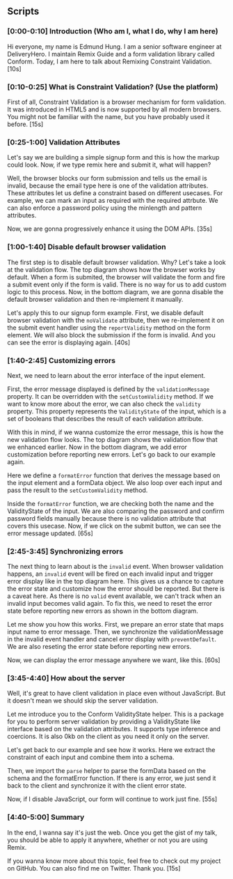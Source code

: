 ## Scripts

### [0:00-0:10] Introduction (Who am I, what I do, why I am here)

Hi everyone, my name is Edmund Hung. I am a senior software engineer at DeliveryHero. I maintain Remix Guide and a form validation library called Conform. Today, I am here to talk about Remixing Constraint Validation. [10s]

### [0:10-0:25] What is Constraint Validation? (Use the platform)

First of all, Constraint Validation is a browser mechanism for form validation. It was introduced in HTML5 and is now supported by all modern browsers. You might not be familiar with the name, but you have probably used it before. [15s]

### [0:25-1:00] Validation Attributes

Let's say we are building a simple signup form and this is how the markup could look. Now, if we type remix here and submit it, what will happen?

Well, the browser blocks our form submission and tells us the email is invalid, because the email type here is one of the validation attributes. These attributes let us define a constraint based on different usecases. For example, we can mark an input as required with the required attrbute. We can also enforce a password policy using the minlength and pattern attributes.

Now, we are gonna progressively enhance it using the DOM APIs. [35s]

### [1:00-1:40] Disable default browser validation

The first step is to disable default browser validation. Why? Let's take a look at the validation flow. The top diagram shows how the browser works by default. When a form is submited, the browser will validate the form and fire a submit event only if the form is valid. There is no way for us to add custom logic to this process. Now, in the bottom diagram, we are gonna disable the default browser validation and then re-implement it manually.

Let's apply this to our signup form example. First, we disable default browser validation with the `noValidate` attribute, then we re-implement it on the submit event handler using the `reportValidity` method on the form element. We will also block the submission if the form is invalid. And you can see the error is displaying again. [40s]

### [1:40-2:45] Customizing errors

Next, we need to learn about the error interface of the input element.

First, the error message displayed is defined by the `validationMessage` property. It can be overridden with the `setCustomValidity` method. If we want to know more about the error, we can also check the `validity` property. This property represents the `ValidityState` of the input, which is a set of booleans that describes the result of each validation attribute.

With this in mind, if we wanna customize the error message, this is how the new validation flow looks. The top diagram shows the validation flow that we enhanced earlier. Now in the bottom diagram, we add error customization before reporting new errors. Let's go back to our example again.

Here we define a `formatError` function that derives the message based on the input element and a formData object. We also loop over each input and pass the result to the `setCustomValidity` method.

Inside the `formatError` function, we are checking both the name and the ValidityState of the input. We are also comparing the password and confirm password fields manually because there is no validation attribute that covers this usecase. Now, if we click on the submit button, we can see the error message updated. [65s]

### [2:45-3:45] Synchronizing errors

The next thing to learn about is the `invalid` event. When browser validation happens, an `invalid` event will be fired on each invalid input and trigger error display like in the top diagram here. This gives us a chance to capture the error state and customize how the error should be reported. But there is a caveat here. As there is no `valid` event available, we can't track when an invalid input becomes valid again. To fix this, we need to reset the error state before reporting new errors as shown in the bottom diagram.

Let me show you how this works. First, we prepare an error state that maps input name to error message. Then, we synchronize the validationMessage in the invalid event handler and cancel error display with `preventDefault`. We are also reseting the error state before reporting new errors.

Now, we can display the error message anywhere we want, like this. [60s]

### [3:45-4:40] How about the server

Well, it's great to have client validation in place even without JavaScript. But it doesn't mean we should skip the server validation.

Let me introduce you to the Conform ValidityState helper.
This is a package for you to perform server validation by providing a ValidityState like interface based on the validation attributes. It supports type inference and coercions. It is also 0kb on the client as you need it only on the server.

Let's get back to our example and see how it works. Here we extract the constraint of each input and combine them into a schema.

Then, we import the `parse` helper to parse the formData based on the schema and the formatError function. If there is any error, we just send it back to the client and synchronize it with the client error state.

Now, if I disable JavaScript, our form will continue to work just fine. [55s]

### [4:40-5:00] Summary

In the end, I wanna say it's just the web. Once you get the gist of my talk, you should be able to apply it anywhere, whether or not you are using Remix.

If you wanna know more about this topic, feel free to check out my project on GitHub. You can also find me on Twitter. Thank you. [15s]
